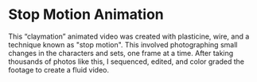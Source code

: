 # Stop Motion Animation

This “claymation” animated video was created with plasticine, wire, and a technique known as "stop motion". This involved photographing small changes in the characters and sets, one frame at a time. After taking thousands of photos like this, I sequenced, edited, and color graded the footage to create a fluid video.
